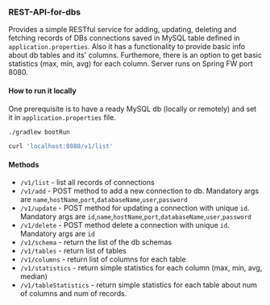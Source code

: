 ### REST-API-for-dbs

Provides a simple RESTful service for adding, updating, deleting and fetching records of DBs connections saved in MySQL table defined in `application.properties`. Also it has a functionality to provide basic info about db tables and its' columns. Furthemore, there is an option to get basic statistics (max, min, avg) for each column.
Server runs on Spring FW port 8080.

#### How to run it locally
One prerequisite is to have a ready MySQL db (locally or remotely) and set it in `application.properties` file. 

```bash
./gradlew bootRun

curl 'localhost:8080/v1/list'
```

#### Methods

* `/v1/list` - list all records of connections
* `/v1/add` - POST method to add a new connection to db. Mandatory args are `name`,`hostName`,`port`,`databaseName`,`user`,`password`
* `/v1/update` - POST method for updating a connection with unique `id`. Mandatory args are `id`,`name`,`hostName`,`port`,`databaseName`,`user`,`password`
* `/v1/delete` - POST method delete a connection with unique `id`. Mandatory args are `id`
* `/v1/schema` - return the list of the db schemas
* `/v1/tables` - return list of tables
* `/v1/columns` - return list of columns for each table
* `/v1/statistics` - return simple statistics for each column (max, min, avg, median)
* `/v1/tableStatistics` - return simple statistics for each table about num of columns and num of records.